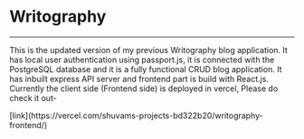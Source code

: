 <h1>
  Writography
</h1>
<hr/>
<p>
  This is the updated version of my previous Writography blog application. It has local user authentication using passport.js, 
  it is connected with the PostgreSQL database and it is a fully functional CRUD blog application.
  It has inbuilt express API server and frontend part is build with React.js. Currently the client side (Frontend side) is deployed in vercel, Please do check it out-
</p>
[link](https://vercel.com/shuvams-projects-bd322b20/writography-frontend/)
